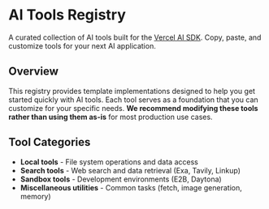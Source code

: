 # AI Tools Registry

A curated collection of AI tools built for the [Vercel AI SDK](https://ai-sdk.dev). Copy, paste, and customize tools for your next AI application.

## Overview

This registry provides template implementations designed to help you get started quickly with AI tools. Each tool serves as a foundation that you can customize for your specific needs. **We recommend modifying these tools rather than using them as-is** for most production use cases.

## Tool Categories

- **Local tools** - File system operations and data access
- **Search tools** - Web search and data retrieval (Exa, Tavily, Linkup)  
- **Sandbox tools** - Development environments (E2B, Daytona)
- **Miscellaneous utilities** - Common tasks (fetch, image generation, memory)